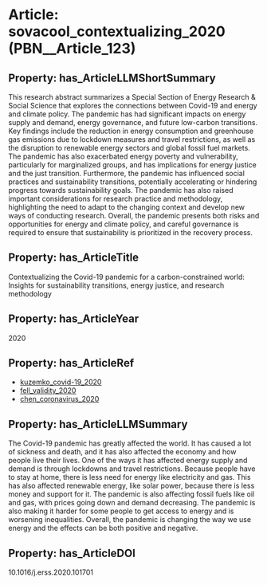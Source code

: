 # Article: __sovacool_contextualizing_2020__ (PBN__Article_123)

## Property: has_ArticleLLMShortSummary

This research abstract summarizes a Special Section of Energy Research & Social Science that explores the connections between Covid-19 and energy and climate policy. The pandemic has had significant impacts on energy supply and demand, energy governance, and future low-carbon transitions. Key findings include the reduction in energy consumption and greenhouse gas emissions due to lockdown measures and travel restrictions, as well as the disruption to renewable energy sectors and global fossil fuel markets. The pandemic has also exacerbated energy poverty and vulnerability, particularly for marginalized groups, and has implications for energy justice and the just transition. Furthermore, the pandemic has influenced social practices and sustainability transitions, potentially accelerating or hindering progress towards sustainability goals. The pandemic has also raised important considerations for research practice and methodology, highlighting the need to adapt to the changing context and develop new ways of conducting research. Overall, the pandemic presents both risks and opportunities for energy and climate policy, and careful governance is required to ensure that sustainability is prioritized in the recovery process.

## Property: has_ArticleTitle

Contextualizing the Covid-19 pandemic for a carbon-constrained world: Insights for sustainability transitions, energy justice, and research methodology

## Property: has_ArticleYear

2020

## Property: has_ArticleRef

* [kuzemko_covid-19_2020](../Article/PBN__Article_14)
* [fell_validity_2020](../Article/PBN__Article_289)
* [chen_coronavirus_2020](../Article/PBN__Article_119)

## Property: has_ArticleLLMSummary

The Covid-19 pandemic has greatly affected the world. It has caused a lot of sickness and death, and it has also affected the economy and how people live their lives. One of the ways it has affected energy supply and demand is through lockdowns and travel restrictions. Because people have to stay at home, there is less need for energy like electricity and gas. This has also affected renewable energy, like solar power, because there is less money and support for it. The pandemic is also affecting fossil fuels like oil and gas, with prices going down and demand decreasing. The pandemic is also making it harder for some people to get access to energy and is worsening inequalities. Overall, the pandemic is changing the way we use energy and the effects can be both positive and negative.

## Property: has_ArticleDOI

10.1016/j.erss.2020.101701

